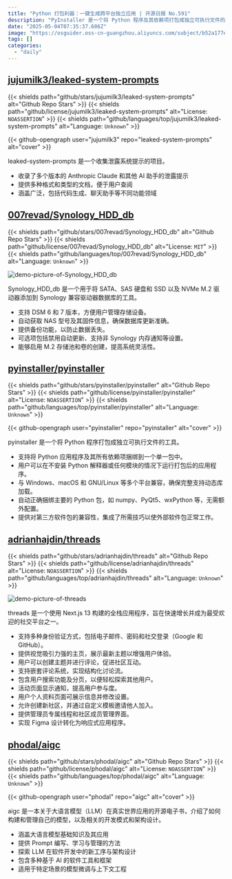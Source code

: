 ```yaml
---
title: "Python 打包利器：一键生成跨平台独立应用 | 开源日报 No.591"
description: "PyInstaller 是一个将 Python 程序及其依赖项打包成独立可执行文件的工具，支持 Windows、macOS 和 GNU/Linux 等多个平台。它无需用户安装 Python 解释器或额外模块，自动捆绑常用 Python 包，并兼容第三方软件包，确保应用程序的独立运行。"
date: "2025-05-04T07:35:37.606Z"
image: "https://osguider.oss-cn-guangzhou.aliyuncs.com/subject/b52a177e27f22180ca8252ce4685b0ab.png"
tags: []
categories:
  - "daily"
---
```


## [jujumilk3/leaked-system-prompts](https://github.com/jujumilk3/leaked-system-prompts)

{{< shields path="github/stars/jujumilk3/leaked-system-prompts" alt="Github Repo Stars" >}} {{< shields path="github/license/jujumilk3/leaked-system-prompts" alt="License: `NOASSERTION`" >}} {{< shields path="github/languages/top/jujumilk3/leaked-system-prompts" alt="Language: `Unknown`" >}}

{{< github-opengraph user="jujumilk3" repo="leaked-system-prompts" alt="cover" >}}

leaked-system-prompts 是一个收集泄露系统提示的项目。

- 收录了多个版本的 Anthropic Claude 和其他 AI 助手的泄露提示
- 提供多种格式和类型的文档，便于用户查阅
- 涵盖广泛，包括代码生成、聊天助手等不同功能领域
  
## [007revad/Synology_HDD_db](https://github.com/007revad/Synology_HDD_db)

{{< shields path="github/stars/007revad/Synology_HDD_db" alt="Github Repo Stars" >}} {{< shields path="github/license/007revad/Synology_HDD_db" alt="License: `MIT`" >}} {{< shields path="github/languages/top/007revad/Synology_HDD_db" alt="Language: `Unknown`" >}}

![demo-picture-of-Synology_HDD_db](https://static.osguider.com/subject/github/007revad/Synology_HDD_db/0769a4ef9cb2e1b0072f7206beee2720.png)

Synology_HDD_db 是一个用于将 SATA、SAS 硬盘和 SSD 以及 NVMe M.2 驱动器添加到 Synology 兼容驱动器数据库的工具。

- 支持 DSM 6 和 7 版本，方便用户管理存储设备。
- 自动获取 NAS 型号及其固件信息，确保数据库更新准确。
- 提供备份功能，以防止数据丢失。
- 可选项包括禁用自动更新、支持非 Synology 内存通知等设置。
- 能够启用 M.2 存储池和卷的创建，提高系统灵活性。
  
## [pyinstaller/pyinstaller](https://github.com/pyinstaller/pyinstaller)

{{< shields path="github/stars/pyinstaller/pyinstaller" alt="Github Repo Stars" >}} {{< shields path="github/license/pyinstaller/pyinstaller" alt="License: `NOASSERTION`" >}} {{< shields path="github/languages/top/pyinstaller/pyinstaller" alt="Language: `Unknown`" >}}

{{< github-opengraph user="pyinstaller" repo="pyinstaller" alt="cover" >}}

pyinstaller 是一个将 Python 程序打包成独立可执行文件的工具。

- 支持将 Python 应用程序及其所有依赖项捆绑到一个单一包中。
- 用户可以在不安装 Python 解释器或任何模块的情况下运行打包后的应用程序。
- 与 Windows、macOS 和 GNU/Linux 等多个平台兼容，确保完整支持动态库加载。
- 自动正确捆绑主要的 Python 包，如 numpy、PyQt5、wxPython 等，无需额外配置。
- 提供对第三方软件包的兼容性，集成了所需技巧以使外部软件包正常工作。
  
## [adrianhajdin/threads](https://github.com/adrianhajdin/threads)

{{< shields path="github/stars/adrianhajdin/threads" alt="Github Repo Stars" >}} {{< shields path="github/license/adrianhajdin/threads" alt="License: `NOASSERTION`" >}} {{< shields path="github/languages/top/adrianhajdin/threads" alt="Language: `Unknown`" >}}

![demo-picture-of-threads](https://static.osguider.com/subject/github/adrianhajdin/threads/708f93a88965edfdfc6aa2b3da9b17f7.png)

threads 是一个使用 Next.js 13 构建的全栈应用程序，旨在快速增长并成为最受欢迎的社交平台之一。

- 支持多种身份验证方式，包括电子邮件、密码和社交登录（Google 和 GitHub）。
- 提供视觉吸引力强的主页，展示最新主题以增强用户体验。
- 用户可以创建主题并进行评论，促进社区互动。
- 支持嵌套评论系统，实现结构化讨论流。
- 包含用户搜索功能及分页，以便轻松探索其他用户。
- 活动页面显示通知，提高用户参与度。
- 用户个人资料页面可展示信息并修改设置。
- 允许创建新社区，并通过自定义模板邀请他人加入。
- 提供管理员专属线程和社区成员管理界面。
- 实现 Figma 设计转化为响应式应用程序。
  
## [phodal/aigc](https://github.com/phodal/aigc)

{{< shields path="github/stars/phodal/aigc" alt="Github Repo Stars" >}} {{< shields path="github/license/phodal/aigc" alt="License: `NOASSERTION`" >}} {{< shields path="github/languages/top/phodal/aigc" alt="Language: `Unknown`" >}}

{{< github-opengraph user="phodal" repo="aigc" alt="cover" >}}

aigc 是一本关于大语言模型（LLM）在真实世界应用的开源电子书，介绍了如何构建和管理自己的模型，以及相关的开发模式和架构设计。

- 涵盖大语言模型基础知识及其应用
- 提供 Prompt 编写、学习与管理的方法
- 探索 LLM 在软件开发中的新工序与架构设计
- 包含多种基于 AI 的软件工具和框架
- 适用于特定场景的模型微调与上下文工程
  
